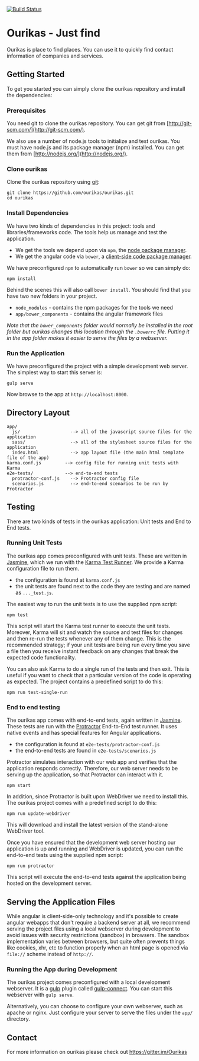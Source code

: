 [![Build Status](https://snap-ci.com/Ourikas/ourikas/branch/master/build_image)](https://snap-ci.com/Ourikas/ourikas/branch/master)

# Ourikas - Just find

Ourikas is place to find places.
You can use it to quickly find contact information of companies and services.

## Getting Started

To get you started you can simply clone the ourikas repository and install the dependencies:

### Prerequisites

You need git to clone the ourikas repository. You can get git from
[http://git-scm.com/](http://git-scm.com/).

We also use a number of node.js tools to initialize and test ourikas. You must have node.js and
its package manager (npm) installed.  You can get them from [http://nodejs.org/](http://nodejs.org/).

### Clone ourikas

Clone the ourikas repository using [git][git]:

```
git clone https://github.com/ourikas/ourikas.git
cd ourikas
```

### Install Dependencies

We have two kinds of dependencies in this project: tools and libraries/frameworks code.  The tools help
us manage and test the application.

* We get the tools we depend upon via `npm`, the [node package manager][npm].
* We get the angular code via `bower`, a [client-side code package manager][bower].

We have preconfigured `npm` to automatically run `bower` so we can simply do:

```
npm install
```

Behind the scenes this will also call `bower install`.  You should find that you have two new
folders in your project.

* `node_modules` - contains the npm packages for the tools we need
* `app/bower_components` - contains the angular framework files

*Note that the `bower_components` folder would normally be installed in the root folder but
ourikas changes this location through the `.bowerrc` file.  Putting it in the app folder makes
it easier to serve the files by a webserver.*

### Run the Application

We have preconfigured the project with a simple development web server.  The simplest way to start
this server is:

```
gulp serve
```

Now browse to the app at `http://localhost:8000`.



## Directory Layout

```
app/
  js/                   --> all of the javascript source files for the application
  sass/                 --> all of the stylesheet source files for the application
  index.html            --> app layout file (the main html template file of the app)
karma.conf.js         --> config file for running unit tests with Karma
e2e-tests/            --> end-to-end tests
  protractor-conf.js    --> Protractor config file
  scenarios.js          --> end-to-end scenarios to be run by Protractor
```

## Testing

There are two kinds of tests in the ourikas application: Unit tests and End to End tests.

### Running Unit Tests

The ourikas app comes preconfigured with unit tests. These are written in
[Jasmine][jasmine], which we run with the [Karma Test Runner][karma]. We provide a Karma
configuration file to run them.

* the configuration is found at `karma.conf.js`
* the unit tests are found next to the code they are testing and are named as `..._test.js`.

The easiest way to run the unit tests is to use the supplied npm script:

```
npm test
```

This script will start the Karma test runner to execute the unit tests. Moreover, Karma will sit and
watch the source and test files for changes and then re-run the tests whenever any of them change.
This is the recommended strategy; if your unit tests are being run every time you save a file then
you receive instant feedback on any changes that break the expected code functionality.

You can also ask Karma to do a single run of the tests and then exit.  This is useful if you want to
check that a particular version of the code is operating as expected.  The project contains a
predefined script to do this:

```
npm run test-single-run
```


### End to end testing

The ourikas app comes with end-to-end tests, again written in [Jasmine][jasmine]. These tests
are run with the [Protractor][protractor] End-to-End test runner.  It uses native events and has
special features for Angular applications.

* the configuration is found at `e2e-tests/protractor-conf.js`
* the end-to-end tests are found in `e2e-tests/scenarios.js`

Protractor simulates interaction with our web app and verifies that the application responds
correctly. Therefore, our web server needs to be serving up the application, so that Protractor
can interact with it.

```
npm start
```

In addition, since Protractor is built upon WebDriver we need to install this.  The ourikas
project comes with a predefined script to do this:

```
npm run update-webdriver
```

This will download and install the latest version of the stand-alone WebDriver tool.

Once you have ensured that the development web server hosting our application is up and running
and WebDriver is updated, you can run the end-to-end tests using the supplied npm script:

```
npm run protractor
```

This script will execute the end-to-end tests against the application being hosted on the
development server.

## Serving the Application Files

While angular is client-side-only technology and it's possible to create angular webapps that
don't require a backend server at all, we recommend serving the project files using a local
webserver during development to avoid issues with security restrictions (sandbox) in browsers. The
sandbox implementation varies between browsers, but quite often prevents things like cookies, xhr,
etc to function properly when an html page is opened via `file://` scheme instead of `http://`.


### Running the App during Development

The ourikas project comes preconfigured with a local development webserver.  It is a [gulp][gulp]
plugin called [gulp-connect][gulp-connect]. You can start this webserver with `gulp serve`.

Alternatively, you can choose to configure your own webserver, such as apache or nginx. Just
configure your server to serve the files under the `app/` directory.

## Contact

For more information on ourikas please check out https://gitter.im/Ourikas

[git]: http://git-scm.com/
[bower]: http://bower.io
[npm]: https://www.npmjs.org/
[node]: http://nodejs.org
[protractor]: https://github.com/angular/protractor
[jasmine]: http://jasmine.github.io
[karma]: http://karma-runner.github.io
[travis]: https://travis-ci.org/
[gulp]: http://gulpjs.com/
[gulp-connect]: https://github.com/avevlad/gulp-connect
